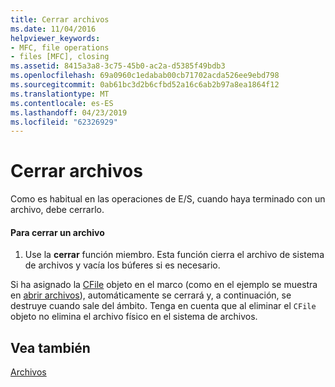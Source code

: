 ```yaml
---
title: Cerrar archivos
ms.date: 11/04/2016
helpviewer_keywords:
- MFC, file operations
- files [MFC], closing
ms.assetid: 8415a3a8-3c75-45b0-ac2a-d5385f49bdb3
ms.openlocfilehash: 69a0960c1edabab00cb71702acda526ee9ebd798
ms.sourcegitcommit: 0ab61bc3d2b6cfbd52a16c6ab2b97a8ea1864f12
ms.translationtype: MT
ms.contentlocale: es-ES
ms.lasthandoff: 04/23/2019
ms.locfileid: "62326929"
---
```

# <a name="closing-files"></a>Cerrar archivos

Como es habitual en las operaciones de E/S, cuando haya terminado con un archivo, debe cerrarlo.

#### <a name="to-close-a-file"></a>Para cerrar un archivo

1. Use la **cerrar** función miembro. Esta función cierra el archivo de sistema de archivos y vacía los búferes si es necesario.

Si ha asignado la [CFile](../mfc/reference/cfile-class.md) objeto en el marco (como en el ejemplo se muestra en [abrir archivos](../mfc/opening-files.md)), automáticamente se cerrará y, a continuación, se destruye cuando sale del ámbito. Tenga en cuenta que al eliminar el `CFile` objeto no elimina el archivo físico en el sistema de archivos.

## <a name="see-also"></a>Vea también

[Archivos](../mfc/files-in-mfc.md)
